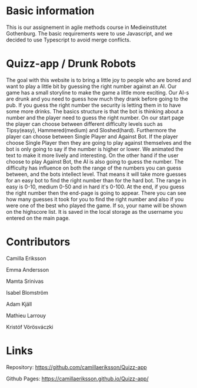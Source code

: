 
# Basic information
This is our assignement in agile methods course in Medieinstitutet Gothenburg. The basic requirements were to use Javascript, and we decided to use Typescript to avoid merge conflicts.

# Quizz-app / Drunk Robots 
The goal with this website is to bring a little joy to people who are bored and want to play a little bit by guessing the right number against an AI. Our game has a small storyline to make the game a little more exciting. Our AI-s are drunk and you need to guess how much they drank before going to the pub. If you guess the right number the security is letting them in to have some more drinks. The basics structure is that the bot is thinking about a number and the player need to guess the right number. On our start page the player can choose between different difficulty levels such as Tipsy(easy), Hammered(medium) and Sloshed(hard). Furthermore the player can choose between Single Player and Against Bot. If the player choose Single Player then they are going to play against themselves and the bot is only going to say if the number is higher or lower. We animated the text to make it more lively and interesting. On the other hand if the user choose to play Against Bot, the AI is also going to guess the number. The difficulty has influence on both the range of the numbers you can guess between, and the bots intellect level. That means it will take more guesses for an easy bot to find the right number than for the hard bot. The range in easy is 0-10, medium 0-50 and in hard it's 0-100. At the end, if you guess the right number then the end-page is going to appear. There you can see how many guesses it took for you to find the right number and also if you were one of the best who played the game. If so, your name will be shown on the highscore list. It is saved in the local storage as the username you entered on the main page.

# Contributors


Camilla Eriksson 

Emma Andersson 

Mamta Srinivas 

Isabel Blomström 

Adam Kjäll 

Mathieu Larrouy 

Kristóf Vörösváczki 

# Links

Repository: https://github.com/camillaeriksson/Quizz-app

Github Pages: https://camillaeriksson.github.io/Quizz-app/